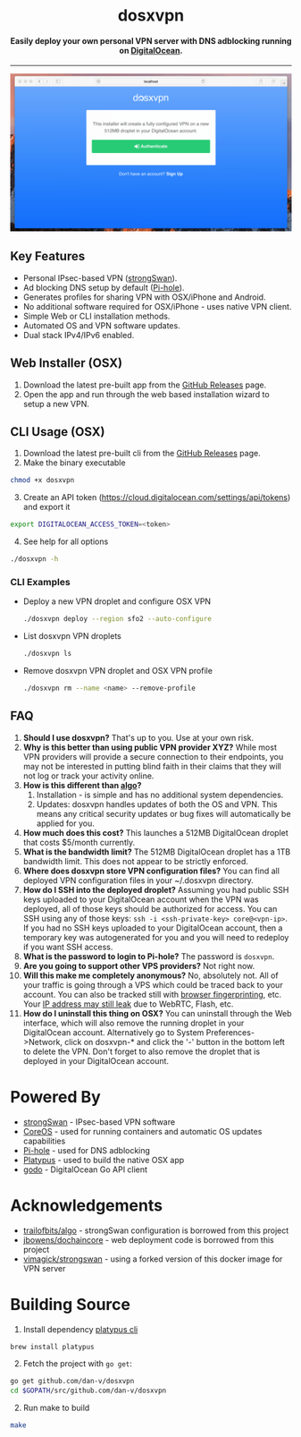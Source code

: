 <h1 align="center">dosxvpn</h1>

<h4 align="center">Easily deploy your own personal VPN server with DNS adblocking running on <a href="https://digitalocean.com)" target="_blank">DigitalOcean</a>.</h4>

---

![](/static/images/overview.gif?raw=true)

## Key Features
* Personal IPsec-based VPN ([strongSwan](https://strongswan.org/)).
* Ad blocking DNS setup by default ([Pi-hole](https://pi-hole.net/)).
* Generates profiles for sharing VPN with OSX/iPhone and Android.
* No additional software required for OSX/iPhone - uses native VPN client.
* Simple Web or CLI installation methods.
* Automated OS and VPN software updates.
* Dual stack IPv4/IPv6 enabled.

## Web Installer (OSX) 
1. Download the latest pre-built app from the [GitHub Releases](https://github.com/dan-v/dosxvpn/releases) page.
2. Open the app and run through the web based installation wizard to setup a new VPN.

## CLI Usage (OSX)
1. Download the latest pre-built cli from the [GitHub Releases](https://github.com/dan-v/dosxvpn/releases) page.
2. Make the binary executable
  ```sh
  chmod +x dosxvpn
  ```
3. Create an API token (https://cloud.digitalocean.com/settings/api/tokens) and export it
  ```sh
  export DIGITALOCEAN_ACCESS_TOKEN=<token>
  ```
4. See help for all options
  ```sh
  ./dosxvpn -h
  ```

### CLI Examples
* Deploy a new VPN droplet and configure OSX VPN
  ```sh
  ./dosxvpn deploy --region sfo2 --auto-configure
  ```
* List dosxvpn VPN droplets
  ```sh
  ./dosxvpn ls
  ```
* Remove dosxvpn VPN droplet and OSX VPN profile
  ```sh
  ./dosxvpn rm --name <name> --remove-profile
  ```

## FAQ
1. <b>Should I use dosxvpn?</b> That's up to you. Use at your own risk.
2. <b>Why is this better than using public VPN provider XYZ?</b> While most VPN providers will provide a secure connection to their endpoints, you may not be interested in putting blind faith in their claims that they will not log or track your activity online.
3. <b>How is this different than [algo](https://github.com/trailofbits/algo)?</b>  
   1) Installation - is simple and has no additional system dependencies.  
   2) Updates: dosxvpn handles updates of both the OS and VPN. This means any critical security updates or bug fixes will automatically be applied for you.
4. <b>How much does this cost?</b> This launches a 512MB DigitalOcean droplet that costs $5/month currently.
5. <b>What is the bandwidth limit?</b> The 512MB DigitalOcean droplet has a 1TB bandwidth limit. This does not appear to be strictly enforced.
6. <b>Where does dosxvpn store VPN configuration files?</b> You can find all deployed VPN configuration files in your ~/.dosxvpn directory.
7. <b>How do I SSH into the deployed droplet?</b> Assuming you had public SSH keys uploaded to your DigitalOcean account when the VPN was deployed, all of those keys should be authorized for access. You can SSH using any of those keys: `ssh -i <ssh-private-key> core@<vpn-ip>`. If you had no SSH keys uploaded to your DigitalOcean account, then a temporary key was autogenerated for you and you will need to redeploy if you want SSH access. 
8. <b>What is the password to login to Pi-hole?</b> The password is `dosxvpn`.
9. <b>Are you going to support other VPS providers?</b> Not right now.
10. <b>Will this make me completely anonymous?</b> No, absolutely not. All of your traffic is going through a VPS which could be traced back to your account. You can also be tracked still with [browser fingerprinting](https://panopticlick.eff.org/), etc. Your [IP address may still leak](https://ipleak.net/) due to WebRTC, Flash, etc.
11. <b>How do I uninstall this thing on OSX?</b> You can uninstall through the Web interface, which will also remove the running droplet in your DigitalOcean account. Alternatively go to System Preferences->Network, click on dosxvpn-* and click the '-' button in the bottom left to delete the VPN. Don't forget to also remove the droplet that is deployed in your DigitalOcean account.

# Powered By
* [strongSwan](https://strongswan.org/) - IPsec-based VPN software
* [CoreOS](https://coreos.com/) - used for running containers and automatic OS updates capabilities
* [Pi-hole](https://pi-hole.net/) - used for DNS adblocking
* [Platypus](http://www.sveinbjorn.org/platypus) - used to build the native OSX app 
* [godo](https://github.com/digitalocean/godo) - DigitalOcean Go API client

# Acknowledgements
* [trailofbits/algo](https://github.com/trailofbits/algo) - strongSwan configuration is borrowed from this project
* [jbowens/dochaincore](https://github.com/jbowens/dochaincore) - web deployment code is borrowed from this project
* [vimagick/strongswan](https://github.com/vimagick/dockerfiles/tree/master/strongswan) - using a forked version of this docker image for VPN server

# Building Source
1. Install dependency [platypus cli](http://www.sveinbjorn.org/platypus)
  ```sh
  brew install platypus
  ```
  
2. Fetch the project with `go get`:
  ```sh
  go get github.com/dan-v/dosxvpn
  cd $GOPATH/src/github.com/dan-v/dosxvpn
  ```
  
2. Run make to build
  ```sh
  make
  ```
